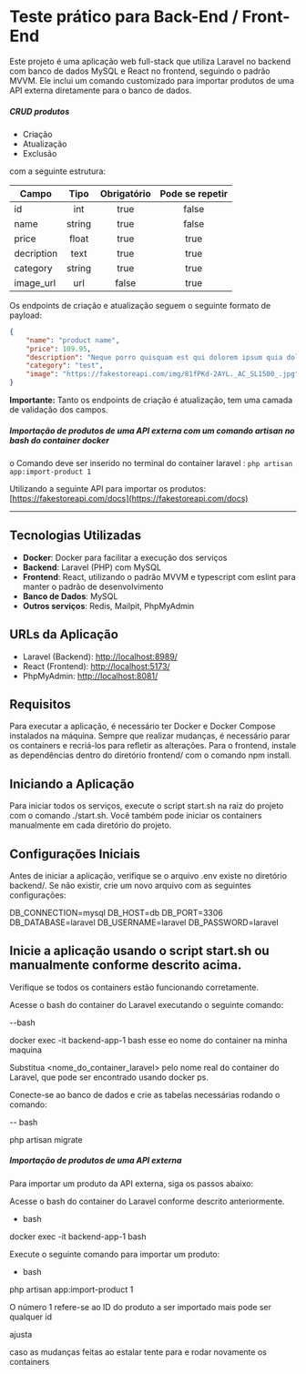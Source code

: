 # Teste prático para Back-End / Front-End

Este projeto é uma aplicação web full-stack que utiliza Laravel no backend com banco de dados MySQL e React no frontend, seguindo o padrão MVVM. Ele inclui um comando customizado para importar produtos de uma API externa diretamente para o banco de dados.

##### CRUD produtos

- Criação
- Atualização
- Exclusão

com a seguinte estrutura:

Campo       | Tipo      | Obrigatório   | Pode se repetir
----------- | :------:  | :------:      | :------:
id          | int       | true          | false
name        | string    | true          | false        
price       | float     | true          | true
decription  | text      | true          | true
category    | string    | true          | true
image_url   | url       | false         | true

Os endpoints de criação e atualização seguem o seguinte formato de payload:

```json
{
    "name": "product name",
    "price": 109.95,
    "description": "Neque porro quisquam est qui dolorem ipsum quia dolor sit amet, consectetur, adipisci velit...",
    "category": "test",
    "image": "https://fakestoreapi.com/img/81fPKd-2AYL._AC_SL1500_.jpg"
}
```

**Importante:** Tanto os endpoints de criação é atualização, tem uma camada de validação dos campos.


##### Importação de produtos de uma API externa com um comando artisan no bash do container docker

o Comando deve ser inserido no terminal do container laravel : `php artisan app:import-product 1`

Utilizando a seguinte API para importar os produtos: [https://fakestoreapi.com/docs](https://fakestoreapi.com/docs)

---


## Tecnologias Utilizadas

- **Docker**: Docker para facilitar a execução dos serviços
- **Backend**: Laravel (PHP) com MySQL
- **Frontend**: React, utilizando o padrão MVVM e typescript com eslint para manter o padrão de desenvolvimento
- **Banco de Dados**: MySQL
- **Outros serviços**: Redis, Mailpit, PhpMyAdmin

## URLs da Aplicação

- Laravel (Backend): [http://localhost:8989/](http://localhost:8989/)
- React (Frontend): [http://localhost:5173/](http://localhost:5173/)
- PhpMyAdmin: [http://localhost:8081/](http://localhost:8081/)

## Requisitos

Para executar a aplicação, é necessário ter Docker e Docker Compose instalados na máquina. Sempre que realizar mudanças, é necessário parar os containers e recriá-los para refletir as alterações. Para o frontend, instale as dependências dentro do diretório frontend/ com o comando npm install.

## Iniciando a Aplicação

Para iniciar todos os serviços, execute o script start.sh na raiz do projeto com o comando ./start.sh. Você também pode iniciar os containers manualmente em cada diretório do projeto.

## Configurações Iniciais

Antes de iniciar a aplicação, verifique se o arquivo .env existe no diretório backend/. Se não existir, crie um novo arquivo com as seguintes configurações:


DB_CONNECTION=mysql
DB_HOST=db
DB_PORT=3306
DB_DATABASE=laravel
DB_USERNAME=laravel
DB_PASSWORD=laravel  


##  Inicie a aplicação usando o script start.sh ou manualmente conforme descrito acima.

Verifique se todos os containers estão funcionando corretamente.

Acesse o bash do container do Laravel executando o seguinte comando:

--bash

docker exec -it backend-app-1 bash 
esse eo nome do container na minha maquina

Substitua <nome_do_container_laravel> pelo nome real do container do Laravel, que pode ser encontrado usando docker ps.

Conecte-se ao banco de dados e crie as tabelas necessárias rodando o comando:

-- bash

php artisan migrate


##### Importação de produtos de uma API externa

Para importar um produto da API externa, siga os passos abaixo:

Acesse o bash do container do Laravel conforme descrito anteriormente.

- bash

docker exec -it backend-app-1 bash

Execute o seguinte comando para importar um produto:

- bash

php artisan app:import-product 1

O número 1 refere-se ao ID do produto a ser importado mais pode ser qualquer id

ajusta

caso as mudanças feitas ao estalar tente para e rodar novamente os containers 
